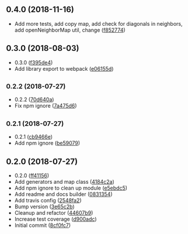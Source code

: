 ## 0.4.0 (2018-11-16)

* Add more tests, add copy map, add check for diagonals in neighbors, add openNeighborMap util, change ([f852774](https://github.com/vantreeseba/dungeon-toolkit/commit/f852774))



## 0.3.0 (2018-08-03)

* 0.3.0 ([f395de4](https://github.com/vantreeseba/dungeon-toolkit/commit/f395de4))
* Add library export to webpack ([e06155d](https://github.com/vantreeseba/dungeon-toolkit/commit/e06155d))



## <small>0.2.2 (2018-07-27)</small>

* 0.2.2 ([70d640a](https://github.com/vantreeseba/dungeon-toolkit/commit/70d640a))
* Fix npm ignore ([7a475d6](https://github.com/vantreeseba/dungeon-toolkit/commit/7a475d6))



## <small>0.2.1 (2018-07-27)</small>

* 0.2.1 ([cb9466e](https://github.com/vantreeseba/dungeon-toolkit/commit/cb9466e))
* Add npm ignore ([be59079](https://github.com/vantreeseba/dungeon-toolkit/commit/be59079))



## 0.2.0 (2018-07-27)

* 0.2.0 ([ff41156](https://github.com/vantreeseba/dungeon-toolkit/commit/ff41156))
* Add generators and map class ([4184c2a](https://github.com/vantreeseba/dungeon-toolkit/commit/4184c2a))
* Add npm ignore to clean up module ([e5ebdc5](https://github.com/vantreeseba/dungeon-toolkit/commit/e5ebdc5))
* Add readme and docs builder ([0831354](https://github.com/vantreeseba/dungeon-toolkit/commit/0831354))
* Add travis config ([2548fa2](https://github.com/vantreeseba/dungeon-toolkit/commit/2548fa2))
* Bump version ([3e65c2b](https://github.com/vantreeseba/dungeon-toolkit/commit/3e65c2b))
* Cleanup and refactor ([44607b9](https://github.com/vantreeseba/dungeon-toolkit/commit/44607b9))
* Increase test coverage ([d900adc](https://github.com/vantreeseba/dungeon-toolkit/commit/d900adc))
* Initial commit ([8cf0fc7](https://github.com/vantreeseba/dungeon-toolkit/commit/8cf0fc7))



